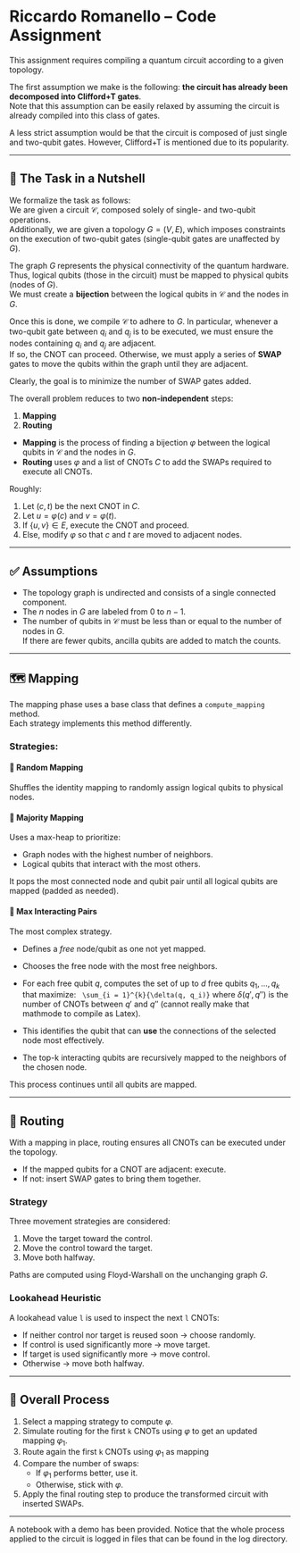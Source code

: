 # Riccardo Romanello – Code Assignment

This assignment requires compiling a quantum circuit according to a given topology.

The first assumption we make is the following: **the circuit has already been decomposed into Clifford+T gates**.  
Note that this assumption can be easily relaxed by assuming the circuit is already compiled into this class of gates.

A less strict assumption would be that the circuit is composed of just single and two-qubit gates. However, Clifford+T is mentioned due to its popularity.

---

## 🧠 The Task in a Nutshell

We formalize the task as follows:  
We are given a circuit $\mathcal{C}$, composed solely of single- and two-qubit operations.  
Additionally, we are given a topology $G = (V, E)$, which imposes constraints on the execution of two-qubit gates (single-qubit gates are unaffected by $G$).

The graph $G$ represents the physical connectivity of the quantum hardware.  
Thus, logical qubits (those in the circuit) must be mapped to physical qubits (nodes of $G$).  
We must create a **bijection** between the logical qubits in $\mathcal{C}$ and the nodes in $G$.

Once this is done, we compile $\mathcal{C}$ to adhere to $G$. In particular, whenever a two-qubit gate between $q_i$ and $q_j$ is to be executed, we must ensure the nodes containing $q_i$ and $q_j$ are adjacent.  
If so, the CNOT can proceed. Otherwise, we must apply a series of **SWAP** gates to move the qubits within the graph until they are adjacent.

Clearly, the goal is to minimize the number of SWAP gates added.

The overall problem reduces to two **non-independent** steps:
1. **Mapping**
2. **Routing**

- **Mapping** is the process of finding a bijection $\varphi$ between the logical qubits in $\mathcal{C}$ and the nodes in $G$.
- **Routing** uses $\varphi$ and a list of CNOTs $C$ to add the SWAPs required to execute all CNOTs.

Roughly:
1. Let $(c, t)$ be the next CNOT in $C$.
2. Let $u = \varphi(c)$ and $v = \varphi(t)$.
3. If $\{u, v\} \in E$, execute the CNOT and proceed.
4. Else, modify $\varphi$ so that $c$ and $t$ are moved to adjacent nodes.

---

## ✅ Assumptions

- The topology graph is undirected and consists of a single connected component.
- The $n$ nodes in $G$ are labeled from $0$ to $n-1$.
- The number of qubits in $\mathcal{C}$ must be less than or equal to the number of nodes in $G$.  
  If there are fewer qubits, ancilla qubits are added to match the counts.

---

## 🗺️ Mapping

The mapping phase uses a base class that defines a `compute_mapping` method.  
Each strategy implements this method differently.

### Strategies:

#### 🔹 Random Mapping
Shuffles the identity mapping to randomly assign logical qubits to physical nodes.

#### 🔹 Majority Mapping
Uses a max-heap to prioritize:
- Graph nodes with the highest number of neighbors.
- Logical qubits that interact with the most others.

It pops the most connected node and qubit pair until all logical qubits are mapped (padded as needed).

#### 🔹 Max Interacting Pairs
The most complex strategy.

- Defines a *free* node/qubit as one not yet mapped.
- Chooses the free node with the most free neighbors.
- For each free qubit $q$, computes the set of up to $d$ free qubits $q_1, ..., q_k$ that maximize: ``` \sum_{i = 1}^{k}{\delta(q, q_i)}```
  where $\delta(q', q'')$ is the number of CNOTs between $q'$ and $q''$ (cannot really make that mathmode to compile as Latex).

- This identifies the qubit that can **use** the connections of the selected node most effectively.
- The top-k interacting qubits are recursively mapped to the neighbors of the chosen node.

This process continues until all qubits are mapped.

---

## 🔁 Routing

With a mapping in place, routing ensures all CNOTs can be executed under the topology.

- If the mapped qubits for a CNOT are adjacent: execute.
- If not: insert SWAP gates to bring them together.

### Strategy

Three movement strategies are considered:
1. Move the target toward the control.
2. Move the control toward the target.
3. Move both halfway.

Paths are computed using Floyd-Warshall on the unchanging graph $G$.

### Lookahead Heuristic

A lookahead value `l` is used to inspect the next `l` CNOTs:
- If neither control nor target is reused soon → choose randomly.
- If control is used significantly more → move target.
- If target is used significantly more → move control.
- Otherwise → move both halfway.

---

## 🧩 Overall Process

1. Select a mapping strategy to compute $\varphi$.
2. Simulate routing for the first `k` CNOTs using $\varphi$ to get an updated mapping $\varphi_1$.
3. Route again the first `k` CNOTs using $\varphi_1$ as mapping
4. Compare the number of swaps:
   - If $\varphi_1$ performs better, use it.
   - Otherwise, stick with $\varphi$.
5. Apply the final routing step to produce the transformed circuit with inserted SWAPs.

---

A notebook with a demo has been provided. Notice that the whole process applied to the circuit is logged in files that can be found in the log directory. 
